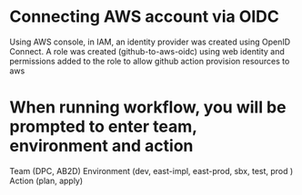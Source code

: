 # Connecting AWS account via OIDC
Using AWS console, in IAM, an identity provider was created using OpenID Connect.
A role was created (github-to-aws-oidc) using web identity and permissions added to the role to allow github action provision resources to aws

# When running workflow, you will be prompted to enter team, environment and action
Team (DPC, AB2D)
Environment (dev, east-impl, east-prod, sbx, test, prod )
Action (plan, apply)
